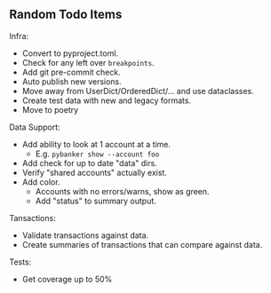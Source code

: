 ## Random Todo Items

Infra:

- Convert to pyproject.toml.
- Check for any left over `breakpoints`.
- Add git pre-commit check.
- Auto publish new versions.
- Move away from UserDict/OrderedDict/... and use dataclasses.
- Create test data with new and legacy formats.
- Move to poetry


Data Support:

- Add ability to look at 1 account at a time.
  - E.g. `pybanker show --account foo`
- Add check for up to date "data" dirs.
- Verify "shared accounts" actually exist.
- Add color.
  - Accounts with no errors/warns, show as green.
  - Add "status" to summary output.


Tansactions:

- Validate transactions against data.
- Create summaries of transactions that can compare against data.


Tests:

- Get coverage up to 50%

